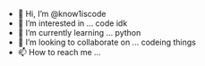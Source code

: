 - 👋 Hi, I’m @know1iscode
- 👀 I’m interested in ... code idk
- 🌱 I’m currently learning ... python 
- 💞️ I’m looking to collaborate on ... codeing things
- 📫 How to reach me ... 

<!---
know1iscode/know1iscode is a ✨ special ✨ repository because its `README.md` (this file) appears on your GitHub profile.
You can click the Preview link to take a look at your changes.
--->
